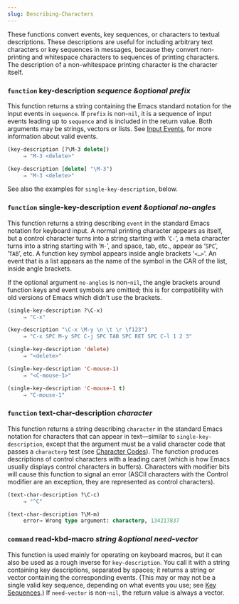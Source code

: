 ```yaml
---
slug: Describing-Characters
---
```


These functions convert events, key sequences, or characters to textual descriptions. These descriptions are useful for including arbitrary text characters or key sequences in messages, because they convert non-printing and whitespace characters to sequences of printing characters. The description of a non-whitespace printing character is the character itself.

### <span className="tag function">`function`</span> **key-description** *sequence \&optional prefix*

This function returns a string containing the Emacs standard notation for the input events in `sequence`. If `prefix` is non-`nil`, it is a sequence of input events leading up to `sequence` and is included in the return value. Both arguments may be strings, vectors or lists. See [Input Events](/docs/elisp/Input-Events), for more information about valid events.

```lisp
(key-description [?\M-3 delete])
     ⇒ "M-3 <delete>"
```

```lisp
(key-description [delete] "\M-3")
     ⇒ "M-3 <delete>"
```

See also the examples for `single-key-description`, below.

### <span className="tag function">`function`</span> **single-key-description** *event \&optional no-angles*

This function returns a string describing `event` in the standard Emacs notation for keyboard input. A normal printing character appears as itself, but a control character turns into a string starting with ‘`C-`’, a meta character turns into a string starting with ‘`M-`’, and space, tab, etc., appear as ‘`SPC`’, ‘`TAB`’, etc. A function key symbol appears inside angle brackets ‘`<…>`’. An event that is a list appears as the name of the symbol in the CAR of the list, inside angle brackets.

If the optional argument `no-angles` is non-`nil`, the angle brackets around function keys and event symbols are omitted; this is for compatibility with old versions of Emacs which didn’t use the brackets.

```lisp
(single-key-description ?\C-x)
     ⇒ "C-x"
```

```lisp
(key-description "\C-x \M-y \n \t \r \f123")
     ⇒ "C-x SPC M-y SPC C-j SPC TAB SPC RET SPC C-l 1 2 3"
```

```lisp
(single-key-description 'delete)
     ⇒ "<delete>"
```

```lisp
(single-key-description 'C-mouse-1)
     ⇒ "<C-mouse-1>"
```

```lisp
(single-key-description 'C-mouse-1 t)
     ⇒ "C-mouse-1"
```

### <span className="tag function">`function`</span> **text-char-description** *character*

This function returns a string describing `character` in the standard Emacs notation for characters that can appear in text—similar to `single-key-description`, except that the argument must be a valid character code that passes a `characterp` test (see [Character Codes](/docs/elisp/Character-Codes)). The function produces descriptions of control characters with a leading caret (which is how Emacs usually displays control characters in buffers). Characters with modifier bits will cause this function to signal an error (ASCII characters with the Control modifier are an exception, they are represented as control characters).

```lisp
(text-char-description ?\C-c)
     ⇒ "^C"
```

```lisp
(text-char-description ?\M-m)
     error→ Wrong type argument: characterp, 134217837
```

### <span className="tag command">`command`</span> **read-kbd-macro** *string \&optional need-vector*

This function is used mainly for operating on keyboard macros, but it can also be used as a rough inverse for `key-description`. You call it with a string containing key descriptions, separated by spaces; it returns a string or vector containing the corresponding events. (This may or may not be a single valid key sequence, depending on what events you use; see [Key Sequences](/docs/elisp/Key-Sequences).) If `need-vector` is non-`nil`, the return value is always a vector.
